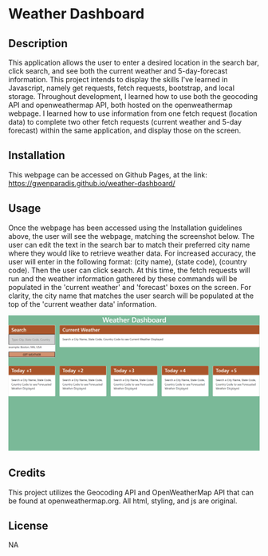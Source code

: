 # Weather Dashboard

## Description
This application allows the user to enter a desired location in the search bar, click search, and see both the current weather and 5-day-forecast information. This project intends to display the skills I've learned in Javascript, namely get requests, fetch requests, bootstrap, and local storage. Throughout development, I learned how to use both the geocoding API and openweathermap API, both hosted on the openweathermap webpage. I learned how to use information from one fetch request (location data) to complete two other fetch requests (current weather and 5-day forecast) within the same application, and display those on the screen.

## Installation

This webpage can be accessed on Github Pages, at the link: https://gwenparadis.github.io/weather-dashboard/

## Usage

Once the webpage has been accessed using the Installation guidelines above, the user will see the webpage, matching the screenshot below. The user can edit the text in the search bar to match their preferred city name where they would like to retrieve weather data. For increased accuracy, the user will enter in the following format: (city name), (state code), (country code). Then the user can click search. At this time, the fetch requests will run and the weather information gathered by these commands will be populated in the 'current weather' and 'forecast' boxes on the screen. For clarity, the city name that matches the user search will be populated at the top of the 'current weather data' information.

![Weather Readme Screenshot](screenshot-before.png)

## Credits

This project utilizes the Geocoding API and OpenWeatherMap API that can be found at openweathermap.org.
All html, styling, and js are original.

## License

NA
